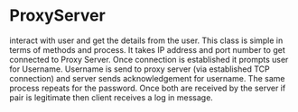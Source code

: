 # ProxyServer
interact with user and get the details from the user. This class is simple in terms of methods and process. It takes IP address and port number to get connected to Proxy Server. Once connection is established it prompts user for Username. Username is send to proxy server (via established TCP connection) and server sends acknowledgement for username. The same process repeats for the password. Once both are received by the server if pair is legitimate then client receives a log in message.
